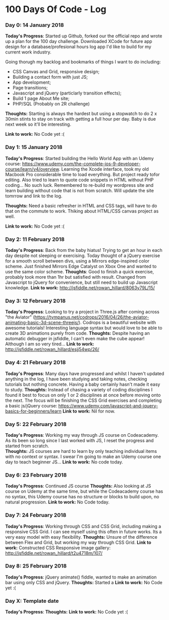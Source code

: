 # 100 Days Of Code - Log

### Day 0: 14 January 2018

**Today's Progress**: Started up Github, forked our the official repo and wrote up a plan for the 100 day challenge. Downloaded XCode for future app design for a database/profesional hours log app I'd like to build for my current work industry.

Going thorugh my backlog and bookmarks of things I want to do including:
- CSS Canvas and Grid, responsive design;
- Building a contact form with just JS;
- App development;
- Page transitions;
- Javascript and jQuery (particlarly transition effects);
- Build 1 page About Me site;
- PHP/SQL (Probably on 2R challenge)

**Thoughts:** Starting is always the hardest but using a stopwatch to do 2 x 30min stints to stay on track with getting a full hour per day. Baby is due next week so it'll be interesting. 

**Link to work:** No Code yet :(


### Day 1: 15 January 2018

**Today's Progress**: Started building the Hello World App with an Udemy course: https://www.udemy.com/the-complete-ios-9-developer-course/learn/v4/overview. Learning the Xcode interface, took my old Macbook Pro considerable time to load everything. But project ready tofor editing.  Also tried to learn to quote code snippets in HTML without PHP coding... No such luck. Remembered to re-build my wordpress site and learn building without code that is not from scratch. Will update the site tomrrow  and link to the log.

**Thoughts:** Need a basic refresher in HTML and CSS tags, will have to do that on the commute to work. Thiking about HTML/CSS canvas project as well.

**Link to work:** No Code yet :(

### Day 2: 11 February 2018

**Today's Progress**: Back from the baby hiatus! Trying to get an hour in each day despite not sleeping or exercising. Today thought of a jQuery exercise for a smooth scroll between divs, using a Mirrors edge-inspired color scheme. Just finished Mirrors Edge Catalyst on Xbox One and wanted to use the same color scheme. 
**Thoughts**: Good to finish a quick exercise, probably took more than 1hr but satisfied with result. Changed from Javascript to jQuery for convenience, but still need to build up Javascript knowledge. 
**Link to work:** http://jsfiddle.net/rowan_hillard/8063y79L/15/


### Day 3: 12 February 2018

**Today's Progress**: Looking to try a project in Three.js after coming across "the Aviator" (https://tympanus.net/codrops/2016/04/26/the-aviator-animating-basic-3d-scene-threejs/). Codrops is a beautiful website with awesome tutorials! Interesting language syntax but would love to be able to create 3D animations purely from code. 
**Thoughts:** Despite having an automatic debugger in jsfiddle, I can't even make the cube appear! Although I am so very tired...
**Link to work:** http://jsfiddle.net/rowan_hillard/esjj54wp/26/

### Day 4: 21 February 2018

**Today's Progress**: Many days have progressed and whilst I haven't updated anything in the log, I have been studying and taking notes, checking tutorials but nothing concrete. Having a baby certainly hasn't made it easy to study.
**Thoughts:** Instead of chasing a variety of coding disciplines I found it best to focus on only 1 or 2 disciplines at once before moving onto the next. The focus will be finishing the CSS Grid exercises and completing a basic js/jQuery course: https://www.udemy.com/javascript-and-jquery-basics-for-beginners/learn
**Link to work:** Nil for now.


### Day 5: 22 February 2018

**Today's Progress**: Working my way through JS course on Codeacademy. As its been so long since I last worked with JS, I reset the progress and started from scratch.   
**Thoughts:** JS courses are hard to learn by only teaching individual items with no context or syntax. I swear I'm going to make an Udemy course one day to teach beginner JS...
**Link to work:** No code today.

### Day 6: 23 February 2018
**Today's Progress**: Continued JS course
**Thoughts:** Also looking at JS course on Udemy at the same time, but while the Codeacademy course has no syntax, this Udemy course has no structure or blocks to build upon, no natural progression.
**Link to work:** No Code today.


### Day 7: 24 February 2018
**Today's Progress**: Working through CSS and CSS Grid, including making a responsive CSS Grid. I can see myself using this often in future works. Its a very easy model with easy flexibility.
**Thoughts:** Unsure of the difference between Flex and Grid, but working my way through CSS Grid. 
**Link to work:** Constructed CSS Responsive image gallery: http://jsfiddle.net/rowan_hillard/t2u4718m/107/



### Day 8: 25 February 2018

**Today's Progress**: jQuery animate() fiddle, wanted to make an animation bar using only CSS and jQuery.
**Thoughts:** Started a 
**Link to work:** No Code yet :(



### Day X: Template date

**Today's Progress**: 
**Thoughts:** 
**Link to work:** No Code yet :(
